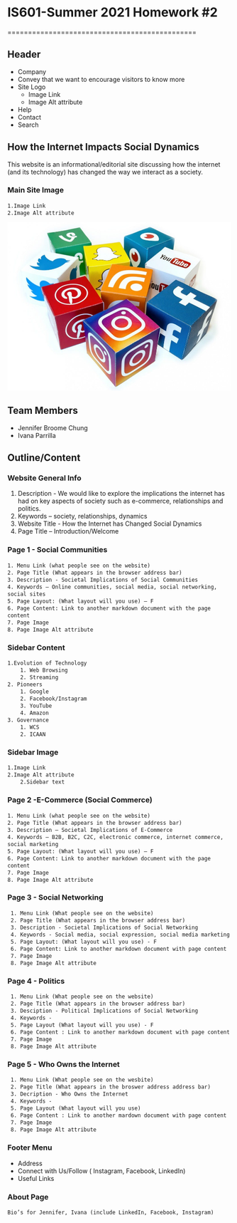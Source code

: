 # IS601-Summer 2021 Homework #2
==============================================

## Header 
- Company
- Convey that we want to encourage visitors to know more
-  Site Logo 
   - Image Link
   - Image Alt attribute 
- Help
- Contact 
- Search 

## How the Internet Impacts Social Dynamics 
   This website is an informational/editorial site discussing how the internet (and its technology) has changed the way we interact as a society.

### Main Site Image
    1.Image Link
    2.Image Alt attribute

   ![social-platform1](/social-platforms.jpg "social-platform2")
 
## Team Members
 * Jennifer Broome Chung
 * Ivana Parrilla

## Outline/Content

### Website General Info 
   1. Description - We would like to explore the implications the internet has had on key aspects of society such as e-commerce, relationships and politics. 
   2. Keywords – society, relationships, dynamics 
   3. Website Title - How the Internet has Changed Social Dynamics
   4. Page Title – Introduction/Welcome

### Page 1 - Social Communities 
    1. Menu Link (what people see on the website)
    2. Page Title (What appears in the browser address bar)
    3. Description - Societal Implications of Social Communities
    4. Keywords – Online communities, social media, social networking, social sites
    5. Page Layout: (What layout will you use) – F 
    6. Page Content: Link to another markdown document with the page content
    7. Page Image 
    8. Page Image Alt attribute 
    
### Sidebar Content 
    1.Evolution of Technology
        1. Web Browsing
        2. Streaming 
    2. Pioneers 
        1. Google 
        2. Facebook/Instagram
        3. YouTube
        4. Amazon
    3. Governance 
        1. WCS
        2. ICAAN
    
 ### Sidebar Image
    1.Image Link
    2.Image Alt attribute
        2.Sidebar text
   
### Page 2 -E-Commerce (Social Commerce) 
    1. Menu Link (what people see on the website)
    2. Page Title (What appears in the browser address bar)
    3. Description – Societal Implications of E-Commerce 
    4. Keywords – B2B, B2C, C2C, electronic commerce, internet commerce, social marketing 
    5. Page Layout: (What layout will you use) – F
    6. Page Content: Link to another markdown document with the page content
    7. Page Image 
    8. Page Image Alt attribute 
    
### Page 3 - Social Networking
     1. Menu Link (What people see on the website)
     2. Page Title (What appears in the browser address bar)
     3. Description - Societal Implications of Social Networking
     4. Keywords - Social media, social expression, social media marketing
     5. Page Layout: (What layout will you use) - F
     6. Page Content: Link to another markdown document with page content
     7. Page Image
     8. Page Image Alt attribute 

### Page 4 - Politics
     1. Menu Link (What people see on the website)
     2. Page Title (What appears in the browser address bar)
     3. Desciption - Political Implications of Social Networking
     4. Keywords - 
     5. Page Layout (What layout will you use) - F
     6. Page Content : Link to another markdown document with page content
     7. Page Image
     8. Page Image Alt attribute
     
 ### Page 5 - Who Owns the Internet
     1. Menu Link (What people see on the wesbite)
     2. Page Title (What appears in the broswer address address bar)
     3. Decription - Who Owns the Internet
     4. Keywords - 
     5. Page Layout (What layout will you use)
     6. Page Content : Link to another mardown document with page content
     7. Page Image
     8. Page Image Alt attribute
     

### Footer Menu 
- Address
- Connect with Us/Follow  ( Instagram, Facebook, LinkedIn)
- Useful Links
    
### About Page
    Bio’s for Jennifer, Ivana (include LinkedIn, Facebook, Instagram)
    
